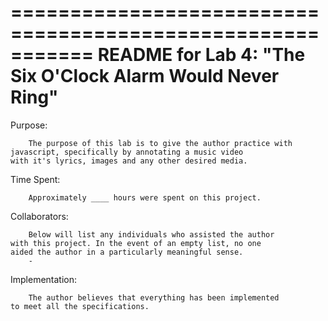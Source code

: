 ===========================================================
README for Lab 4: "The Six O'Clock Alarm Would Never Ring" 
============================================================

Purpose:

        The purpose of this lab is to give the author practice with 
    javascript, specifically by annotating a music video 
    with it's lyrics, images and any other desired media.
        
Time Spent: 

        Approximately ____ hours were spent on this project.

Collaborators: 

        Below will list any individuals who assisted the author 
    with this project. In the event of an empty list, no one 
    aided the author in a particularly meaningful sense.
        - 

Implementation: 

        The author believes that everything has been implemented 
    to meet all the specifications.
